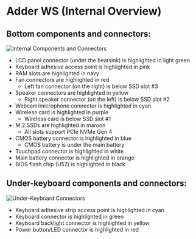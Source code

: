 # Adder WS (Internal Overview)

## Bottom components and connectors:

![Internal Components and Connectors](./img/components-highlighted.webp)

- LCD panel connector (under the heatsink) is highlighted in light green
- Keyboard adhesive access point is highlighted in pink
- RAM slots are highlighted in navy
- Fan connectors are highlighted in red
    - Left fan connector (on the right) is below SSD slot #3
- Speaker connectors are highlighted in yellow
    - Right speaker connector (on the left) is below SSD slot #2
- Webcam/microphone connector is highlighted in cyan
- Wireless card is highlighted in purple
    - Wireless card is below SSD slot #1
- M.2 SSDs are highlighted in maroon
    - All slots support PCIe NVMe Gen 4
- CMOS battery connector is highlighted in blue
    - CMOS battery is under the main battery
- Touchpad connector is highlighted in white
- Main battery connector is highlighted in orange
- BIOS flash chip (U57) is highlighted in black

## Under-keyboard components and connectors:

![Under-Keyboard Connectors](./img/under-keyboard.webp)

- Keyboard adhesive strip access point is highlighted in cyan
- Keyboard connector is highlighted in green
- Keyboard backlight connector is highlighted in yellow
- Power button/LED connector is highlighted in red
